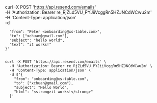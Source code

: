 curl -X POST 'https://api.resend.com/emails' \
 -H 'Authorization: Bearer re_RjZLd5VU_PYJiiVcggRn5HZJNCdWCwu2m' \
 -H 'Content-Type: application/json' \
 -d 
```{
  "from": "Peter <onboarding@xs-table.com>",
  "to": ["xchuan@gmail.com"],
  "subject": "hello world",
  "text": "it works!"
}'


curl -X POST 'https://api.resend.com/emails' \
  -H 'Authorization: Bearer re_RjZLd5VU_PYJiiVcggRn5HZJNCdWCwu2m' \
  -H 'Content-Type: application/json' \
  -d $'{
    "from": "onboarding@xs-table.com",
    "to": ["xchuan@gmail.com"],
    "subject": "Hello World",
    "html": "<strong>it works!</strong>"
  }'